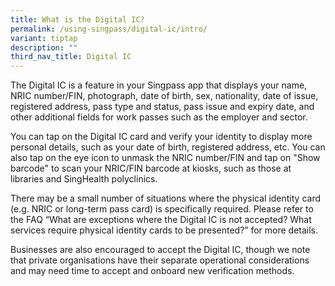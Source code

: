 ```yaml
---
title: What is the Digital IC?
permalink: /using-singpass/digital-ic/intro/
variant: tiptap
description: ""
third_nav_title: Digital IC
---
```

<p>The Digital IC is a feature in your Singpass app that displays your name,
NRIC number/FIN, photograph, date of birth, sex, nationality, date of issue,
registered address, pass type and status, pass issue and expiry date, and
other additional fields for work passes such as the employer and sector.</p>
<p>You can tap on the Digital IC card and verify your identity to display
more personal details, such as your date of birth, registered address,
etc. You can also tap on the eye icon to unmask the NRIC number/FIN and
tap on "Show barcode" to scan your NRIC/FIN barcode at kiosks, such as
those at libraries and SingHealth polyclinics.</p>
<p>There may be a small number of situations where the physical identity
card (e.g. NRIC or long-term pass card) is specifically required. Please
refer to the FAQ “What are exceptions where the Digital IC is not accepted?
What services require physical identity cards to be presented?” for more
details.</p>
<p>Businesses are also encouraged to accept the Digital IC, though we note
that private organisations have their separate operational considerations
and may need time to accept and onboard new verification methods.</p>